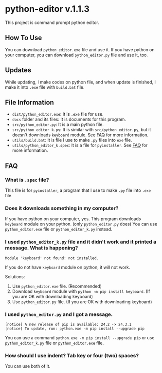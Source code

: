 # python-editor v.1.1.3

This project is command prompt python editor.

## How To Use

You can download `python_editor.exe` file and use it. If you have python on your computer, you can download `python_editor.py` file and use it, too.

## Updates

While updating, I make codes on python file, and when update is finished, I make it into `.exe` file with `build.bat` file.

## File Information

- `dist/python_editor.exe`: It is `.exe` file for use.
- `docs` folder and its files: It is documents for this program.
- `src/python_editor.py`: It is a main python file.
- `src/python_editor_k.py`: It is similar with `src/python_editor.py`, but it doesn't downloads `keyboard` module. See [FAQ](#does-it-downloads-something-in-my-computer) for more information.
- `utils/build.bat`: It is file I use to make `.py` files into `exe` file.
- `utils/python_editor_k.spec`: It is a file for `pyinstaller`. See [FAQ](#what-is-spec-file) for more information.

## FAQ

### What is `.spec` file?

This file is for `pyinstaller`, a program that I use to make `.py` file into `.exe` file.

### Does it downloads something in my computer?

If you have python on your computer, yes. This program downloads `keyboard` module on your python. (only `python_editor.py` does) You can use `python_editor.exe` file or `python_editor_k.py` instead.

### I used `python_editor_k.py` file and it didn't work and it printed a message. What is happening?

```
Module 'keyboard' not found: not installed.
```

If you do not have `keyboard` module on python, it will not work.

Solutions:

1. Use `python_editor.exe` file. (Recommended)
2. Download `keyboard` module with `python -m pip install keyboard`. (If you are OK with downloading keyboard)
3. Use `python_editor.py` file. (If you are OK with downloading keyboard)

### I used `python_editor.py` and I got a message.

```
[notice] A new release of pip is available: 24.2 -> 24.3.1
[notice] To update, run: python.exe -m pip install --upgrade pip
```

You can use a command `python.exe -m pip install --upgrade pip` or use `python_editor_k.py` file or `python_editor.exe` file.

### How should I use indent? Tab key or four (two) spaces?

You can use both of it.